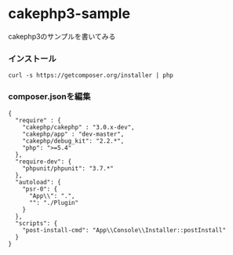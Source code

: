 cakephp3-sample
===============

cakephp3のサンプルを書いてみる

### インストール
```
curl -s https://getcomposer.org/installer | php
```

### composer.jsonを編集
```
{
  "require" : {
    "cakephp/cakephp" : "3.0.x-dev",
    "cakephp/app" : "dev-master",
    "cakephp/debug_kit": "2.2.*",
    "php": ">=5.4"
  },
  "require-dev": {
    "phpunit/phpunit": "3.7.*"
  },
  "autoload": {
    "psr-0": {
      "App\\": ".",
      "": "./Plugin"
    }
  },
  "scripts": {
    "post-install-cmd": "App\\Console\\Installer::postInstall"
  }
}
```
